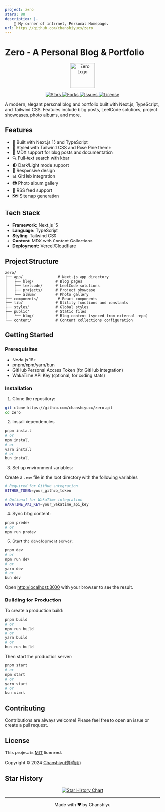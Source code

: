 ```yaml
---
project: zero
stars: 88
description: |-
    🏡 My corner of internet, Personal Homepage.
url: https://github.com/chanshiyucx/zero
---
```


# Zero - A Personal Blog & Portfolio

<p align="center">
  <img src="./app/icon.svg" alt="Zero Logo" width="80" />
</p>

<p align="center">
  <a href="https://github.com/chanshiyucx/zero/stargazers">
    <img src="https://img.shields.io/github/stars/chanshiyucx/zero" alt="Stars"/>
  </a>
  <a href="https://github.com/chanshiyucx/zero/network/members">
    <img src="https://img.shields.io/github/forks/chanshiyucx/zero" alt="Forks"/>
  </a>
  <a href="https://github.com/chanshiyucx/zero/issues">
    <img src="https://img.shields.io/github/issues/chanshiyucx/zero" alt="Issues"/>
  </a>
  <a href="https://github.com/chanshiyucx/zero/blob/master/LICENSE">
    <img src="https://img.shields.io/github/license/chanshiyucx/zero" alt="License"/>
  </a>
</p>

A modern, elegant personal blog and portfolio built with Next.js, TypeScript, and Tailwind CSS. Features include blog posts, LeetCode solutions, project showcases, photo albums, and more.

## Features

- 🚀 Built with Next.js 15 and TypeScript
- 💅 Styled with Tailwind CSS and Rose Pine theme
- 📝 MDX support for blog posts and documentation
- 🔍 Full-text search with kbar
- 🌓 Dark/Light mode support
- 📱 Responsive design
- 📊 GitHub integration
- 📷 Photo album gallery
- 🔗 RSS feed support
- 🗺️ Sitemap generation

## Tech Stack

- **Framework:** Next.js 15
- **Language:** TypeScript
- **Styling:** Tailwind CSS
- **Content:** MDX with Content Collections
- **Deployment:** Vercel/Cloudflare

## Project Structure

```
zero/
├── app/                # Next.js app directory
│   ├── blog/          # Blog pages
│   ├── leetcode/      # LeetCode solutions
│   ├── projects/      # Project showcase
│   └── album/         # Photo gallery
├── components/         # React components
├── lib/               # Utility functions and constants
├── styles/            # Global styles
├── public/            # Static files
│   └── blog/          # Blog content (synced from external repo)
└── content/           # Content collections configuration
```

## Getting Started

### Prerequisites

- Node.js 18+
- pnpm/npm/yarn/bun
- GitHub Personal Access Token (for GitHub integration)
- WakaTime API Key (optional, for coding stats)

### Installation

1. Clone the repository:

```bash
git clone https://github.com/chanshiyucx/zero.git
cd zero
```

2. Install dependencies:

```bash
pnpm install
# or
npm install
# or
yarn install
# or
bun install
```

3. Set up environment variables:

Create a `.env` file in the root directory with the following variables:

```bash
# Required for GitHub integration
GITHUB_TOKEN=your_github_token

# Optional for WakaTime integration
WAKATIME_API_KEY=your_wakatime_api_key
```

4. Sync blog content:

```bash
pnpm predev
# or
npm run predev
```

5. Start the development server:

```bash
pnpm dev
# or
npm run dev
# or
yarn dev
# or
bun dev
```

Open [http://localhost:3000](http://localhost:3000) with your browser to see the result.

### Building for Production

To create a production build:

```bash
pnpm build
# or
npm run build
# or
yarn build
# or
bun run build
```

Then start the production server:

```bash
pnpm start
# or
npm start
# or
yarn start
# or
bun start
```

## Contributing

Contributions are always welcome! Please feel free to open an issue or create a pull request.

## License

This project is [MIT](./LICENSE) licensed.

Copyright © 2024 [Chanshiyu(蝉時雨)](https://github.com/chanshiyucx)

## Star History

<p align="center">
  <a href="https://star-history.com/#chanshiyucx/zero&Date">
    <img src="https://api.star-history.com/svg?repos=chanshiyucx/zero&type=Date" alt="Star History Chart" />
  </a>
</p>

---

<p align="center">Made with ❤️ by Chanshiyu</p>


